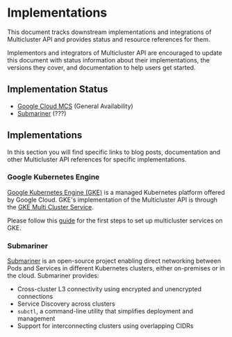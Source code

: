 # Implementations

This document tracks downstream implementations and integrations of Multicluster API and provides status and resource references for them.

Implementors and integrators of Multicluster API are encouraged to update this document with status information about their implementations, the versions they cover, and documentation to help users get started.

## Implementation Status


- [Google Cloud MCS][gke-mcs] (General Availability)
- [Submariner] (???)

## Implementations

In this section you will find specific links to blog posts, documentation and other Multicluster API references for specific implementations.


### Google Kubernetes Engine

[Google Kubernetes Engine (GKE)][gke] is a managed Kubernetes platform offered by Google Cloud. GKE's implementation of the Multicluster API is through the [GKE Multi Cluster Service][gke-mcs].

[gke]:https://cloud.google.com/kubernetes-engine
[gke-mcs]:https://cloud.google.com/kubernetes-engine/docs/concepts/multi-cluster-services

Please follow this [guide][gke-mcs-guide] for the first steps to set up multicluster services on GKE.

[gke-mcs-guide]:gke-mcs.md

### Submariner

[Submariner][submariner] is an open-source project enabling direct networking between Pods and Services in different Kubernetes clusters, either on-premises or in the cloud.
Submariner provides:

- Cross-cluster L3 connectivity using encrypted and unencrypted connections
- Service Discovery across clusters
- `subctl`, a command-line utility that simplifies deployment and management
- Support for interconnecting clusters using overlapping CIDRs


[submariner]: https://submariner.io/

